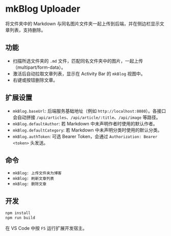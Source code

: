 # mkBlog Uploader

将文件夹中的 Markdown 与同名图片文件夹一起上传到后端，并在侧边栏显示文章列表，支持删除。

## 功能
- 扫描所选文件夹的 `.md` 文件，匹配同名文件夹中的图片，一起上传（multipart/form-data）。
- 激活后自动拉取文章列表，显示在 Activity Bar 的 `mkBlog` 视图中。
- 右键或按钮删除文章。

## 扩展设置
- `mkBlog.baseUrl`: 后端服务基础地址（例如 `http://localhost:8080`）。各接口会自动拼接 `/api/articles`、`/api/article/:title`、`/api/image` 等路径。
- `mkBlog.defaultAuthor`: 若 Markdown 中未声明作者时使用的默认作者。
- `mkBlog.defaultCategory`: 若 Markdown 中未声明分类时使用的默认分类。
- `mkBlog.authToken`: 可选 Bearer Token，会通过 `Authorization: Bearer <token>` 头发送。

## 命令
- `mkBlog: 上传文件夹为博客`
- `mkBlog: 刷新文章列表`
- `mkBlog: 删除文章`

## 开发

```bash
npm install
npm run build
```

在 VS Code 中按 `F5` 运行扩展开发宿主。